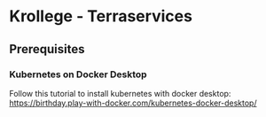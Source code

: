 # Krollege - Terraservices

## Prerequisites

### Kubernetes on Docker Desktop
Follow this tutorial to install kubernetes with docker desktop: https://birthday.play-with-docker.com/kubernetes-docker-desktop/